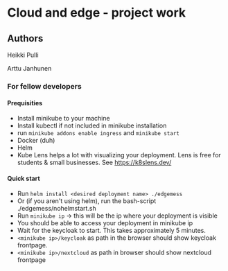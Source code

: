 # Cloud and edge - project work

## Authors

Heikki Pulli

Arttu Janhunen

### For fellow developers

#### Prequisities

* Install minikube to your machine
* Install kubectl if not included in minikube installation
* run `minikube addons enable ingress` and `minikube start`
* Docker (duh)
* Helm
* Kube Lens helps a lot with visualizing your deployment. Lens is free for students & small businesses. See https://k8slens.dev/ 

#### Quick start

* Run `helm install <desired deployment name> ./edgemess`
* Or (if you aren't using helm), run the bash-script ./edgemess/nohelmstart.sh
* Run `minikube ip` -> this will be the ip where your deployment is visible
* You should be able to access your deployment in minikube ip
* Wait for the keycloak to start. This takes approximately 5 minutes.
* `<minikube ip>/keycloak` as path in the browser should show keycloak frontpage.
* `<minikube ip>/nextcloud` as path in browser should show nextcloud frontpage
